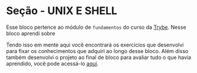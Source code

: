 # Seção - UNIX E SHELL

Esse bloco pertence ao módulo de `fundamentos` do curso da [Trybe](https://www.betrybe.com/). Nesse bloco aprendi sobre 

Tendo isso em mente aqui você encontrará os exercícios que desenvolvi para fixar os conhecimentos que adquiri ao longo desse bloco. Além disso também desenvolvi o projeto ao final de bloco para avaliar tudo o que havia aprendido, você pode acessá-lo [aqui](linkProjetoDoBloco).
